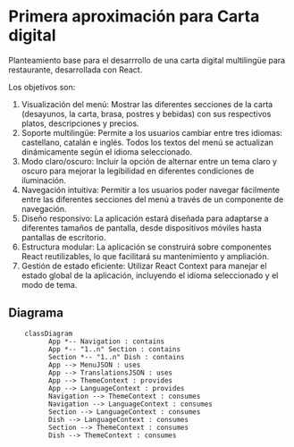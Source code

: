 # Primera aproximación para Carta digital

Planteamiento base para el desarrrollo de una carta digital multilingüe para restaurante, desarrollada con React.

Los objetivos son:

1. Visualización del menú: Mostrar las diferentes secciones de la carta (desayunos, la carta, brasa, postres y bebidas) con sus respectivos platos, descripciones y precios.
2. Soporte multilingüe: Permite a los usuarios cambiar entre tres idiomas: castellano, catalán e inglés. Todos los textos del menú se actualizan dinámicamente según el idioma seleccionado.
3. Modo claro/oscuro: Incluir la opción de alternar entre un tema claro y oscuro para mejorar la legibilidad en diferentes condiciones de iluminación.
4. Navegación intuitiva: Permitir a los usuarios poder navegar fácilmente entre las diferentes secciones del menú a través de un componente de navegación.
5. Diseño responsivo: La aplicación estará diseñada para adaptarse a diferentes tamaños de pantalla, desde dispositivos móviles hasta pantallas de escritorio.
6. Estructura modular: La aplicación se construirá sobre componentes React reutilizables, lo que facilitará su mantenimiento y ampliación.
7. Gestión de estado eficiente: Utilizar React Context para manejar el estado global de la aplicación, incluyendo el idioma seleccionado y el modo de tema.

## Diagrama

```mermaid
    classDiagram
          App *-- Navigation : contains
          App *-- "1..n" Section : contains
          Section *-- "1..n" Dish : contains
          App --> MenuJSON : uses
          App --> TranslationsJSON : uses
          App --> ThemeContext : provides
          App --> LanguageContext : provides
          Navigation --> ThemeContext : consumes
          Navigation --> LanguageContext : consumes
          Section --> LanguageContext : consumes
          Dish --> LanguageContext : consumes
          Section --> ThemeContext : consumes
          Dish --> ThemeContext : consumes
```
